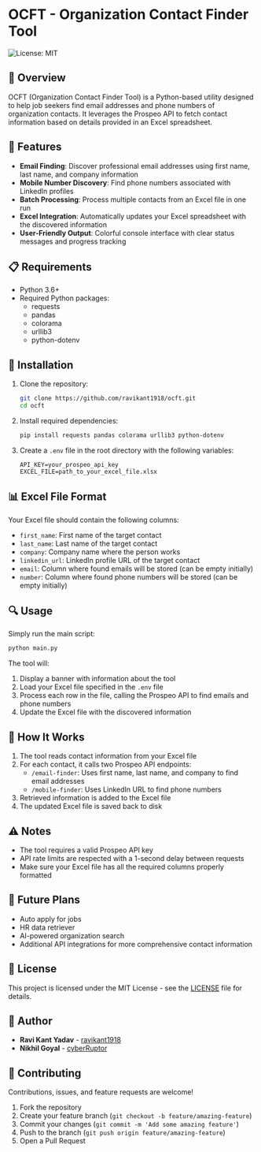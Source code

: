 # OCFT - Organization Contact Finder Tool

![License: MIT](https://img.shields.io/badge/License-MIT-green.svg)

## 📢 Overview

OCFT (Organization Contact Finder Tool) is a Python-based utility designed to help job seekers find email addresses and phone numbers of organization contacts. It leverages the Prospeo API to fetch contact information based on details provided in an Excel spreadsheet.

## 🚀 Features

- **Email Finding**: Discover professional email addresses using first name, last name, and company information
- **Mobile Number Discovery**: Find phone numbers associated with LinkedIn profiles
- **Batch Processing**: Process multiple contacts from an Excel file in one run
- **Excel Integration**: Automatically updates your Excel spreadsheet with the discovered information
- **User-Friendly Output**: Colorful console interface with clear status messages and progress tracking

## 📋 Requirements

- Python 3.6+
- Required Python packages:
  - requests
  - pandas
  - colorama
  - urllib3
  - python-dotenv

## 🔧 Installation

1. Clone the repository:

   ```bash
   git clone https://github.com/ravikant1918/ocft.git
   cd ocft
   ```

2. Install required dependencies:

   ```bash
   pip install requests pandas colorama urllib3 python-dotenv
   ```

3. Create a `.env` file in the root directory with the following variables:
   ```
   API_KEY=your_prospeo_api_key
   EXCEL_FILE=path_to_your_excel_file.xlsx
   ```

## 📊 Excel File Format

Your Excel file should contain the following columns:

- `first_name`: First name of the target contact
- `last_name`: Last name of the target contact
- `company`: Company name where the person works
- `linkedin_url`: LinkedIn profile URL of the target contact
- `email`: Column where found emails will be stored (can be empty initially)
- `number`: Column where found phone numbers will be stored (can be empty initially)

## 🔍 Usage

Simply run the main script:

```bash
python main.py
```

The tool will:

1. Display a banner with information about the tool
2. Load your Excel file specified in the `.env` file
3. Process each row in the file, calling the Prospeo API to find emails and phone numbers
4. Update the Excel file with the discovered information

## 🔄 How It Works

1. The tool reads contact information from your Excel file
2. For each contact, it calls two Prospeo API endpoints:
   - `/email-finder`: Uses first name, last name, and company to find email addresses
   - `/mobile-finder`: Uses LinkedIn URL to find phone numbers
3. Retrieved information is added to the Excel file
4. The updated Excel file is saved back to disk

## ⚠️ Notes

- The tool requires a valid Prospeo API key
- API rate limits are respected with a 1-second delay between requests
- Make sure your Excel file has all the required columns properly formatted

## 🔮 Future Plans

- Auto apply for jobs
- HR data retriever
- AI-powered organization search
- Additional API integrations for more comprehensive contact information

## 📜 License

This project is licensed under the MIT License - see the [LICENSE](LICENSE) file for details.

## 👤 Author

- **Ravi Kant Yadav** - [ravikant1918](https://github.com/ravikant1918)
- **Nikhil Goyal** - [cyberRuptor](https://github.com/cyberRuptor)

## 🤝 Contributing

Contributions, issues, and feature requests are welcome!

1. Fork the repository
2. Create your feature branch (`git checkout -b feature/amazing-feature`)
3. Commit your changes (`git commit -m 'Add some amazing feature'`)
4. Push to the branch (`git push origin feature/amazing-feature`)
5. Open a Pull Request
